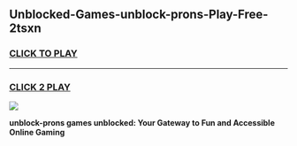 
## Unblocked-Games-unblock-prons-Play-Free-2tsxn
<h3>
<a href="https://premium76.site?title=unblock-prons&ref=12A">CLICK TO PLAY</a></h3>
<hr>

<h3>
<a href="https://premium76.site?title=unblock-prons&ref=12A">CLICK 2 PLAY</a>
  
</h3>

<a href="https://premium76.site?title=unblock-prons&ref=12A"><img src="https://clearcache.store/games.png"></a>


**unblock-prons games unblocked: Your Gateway to Fun and Accessible Online Gaming**
